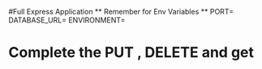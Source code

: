 #Full Express Application 
** Remember for Env Variables **
PORT=
DATABASE_URL=
ENVIRONMENT=

# Complete the PUT , DELETE and get 